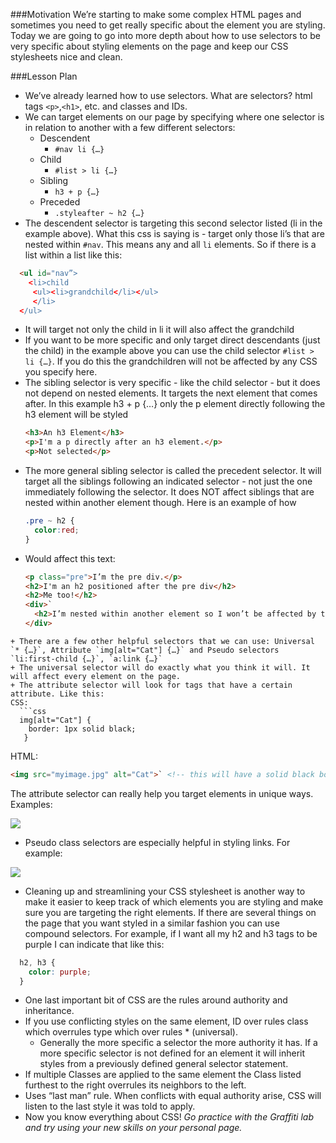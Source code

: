 
###Motivation
We’re starting to make some complex HTML pages and sometimes you need to get really specific about the element you are styling. Today we are going to go into more depth about how to use selectors to be very specific about styling elements on the page and keep our CSS stylesheets nice and clean.

###Lesson Plan
+ We’ve already learned how to use selectors. What are selectors? html tags `<p>`,`<h1>`, etc. and classes and IDs.
+ We can target elements on our page by specifying where one selector is in relation to another with a few different selectors:
  + Descendent
    + `#nav li {…}`
  + Child 
    + `#list > li {…}`
  + Sibling
    + `h3 + p {…}`
  + Preceded
    + `.styleafter ~ h2 {…}`
+ The descendent selector is targeting this second selector listed (li in the example above). What this css is saying is - target only those li’s that are nested within `#nav`. This means any and all `li` elements. So if there is a list within a list like this:
```html
  <ul id="nav”>
    <li>child
     <ul><li>grandchild</li></ul>
     </li>
  </ul>
```
+ It will target not only the child in li it will also affect the grandchild
+ If you want to be more specific and only target direct descendants (just the child) in the example above you can use the child selector `#list > li {…}`. If you do this the grandchildren will not be affected by any CSS you specify here.
+ The sibling selector is very specific - like the child selector - but it does not depend on nested elements. It targets the next element that comes after. In this example h3 + p {…} only the p element directly following the h3 element will be styled
  ```html
  <h3>An h3 Element</h3>
  <p>I'm a p directly after an h3 element.</p>
  <p>Not selected</p>
  ```
+ The more general sibling selector is called the precedent selector. It will target all the siblings following an indicated selector - not just the one immediately following the selector. It does NOT affect siblings that are nested within another element though. Here is an example of how 
  ```css
  .pre ~ h2 { 
    color:red;
  }
  ```
+ Would affect this text:
  ```html
  <p class="pre">I’m the pre div.</p>
  <h2>I'm an h2 positioned after the pre div</h2>
  <h2>Me too!</h2>
  <div>`
    <h2>I’m nested within another element so I won’t be affected by the precedent style</h2>
  </div>
```
+ There are a few other helpful selectors that we can use: Universal `* {…}`, Attribute `img[alt="Cat"] {…}` and Pseudo selectors `li:first-child {…}`, `a:link {…}`
+ The universal selector will do exactly what you think it will. It will affect every element on the page. 
+ The attribute selector will look for tags that have a certain attribute. Like this:
CSS:
  ```css
  img[alt="Cat"] { 
    border: 1px solid black;
   }
  ```
  HTML:
  ```html
  <img src="myimage.jpg" alt="Cat">` <!-- this will have a solid black border -->
  ```
The attribute selector can really help you target elements in unique ways. Examples:

<img src="https://s3.amazonaws.com/after-school-assets/css-selector1.png">

+ Pseudo class selectors are especially helpful in styling links. For example:

<img src= "https://s3.amazonaws.com/after-school-assets/css-selector2.png">

+ Cleaning up and streamlining your CSS stylesheet is another way to make it easier to keep track of which elements you are styling and make sure you are targeting the right elements. If there are several things on the page that you want styled in a similar fashion you can use compound selectors. For example, if I want all my h2 and h3 tags to be purple I can indicate that like this:
```css
  h2, h3 {
    color: purple;
  }
  ```
+ One last important bit of CSS are the rules around authority and inheritance.
+ If you use conflicting styles on the same element, ID over rules class which overrules type which over rules * (universal). 
  + Generally the more specific a selector the more authority it has. If a more specific selector is not defined for an element it will inherit styles from a previously defined general selector statement.
+ If multiple Classes are applied to the same element the Class listed furthest to the right overrules its neighbors to the left.
+ Uses “last man” rule. When conflicts with equal authority arise, CSS will listen to the last style it was told to apply. 
+ Now you know everything about CSS! *Go practice with the Graffiti lab and try using your new skills on your personal page.*
